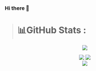 ### Hi there 👋

<!--
**pratikbs2002/pratikbs2002** is a ✨ _special_ ✨ repository because its `README.md` (this file) appears on your GitHub profile.

Here are some ideas to get you started:

- 🔭 I’m currently working on ...
- 🌱 I’m currently learning ...
- 👯 I’m looking to collaborate on ...
- 🤔 I’m looking for help with ...
- 💬 Ask me about ...
- 📫 How to reach me: ...
- 😄 Pronouns: ...
- ⚡ Fun fact: ...
-->
># 📊GitHub Stats :
<!-- <br/> -->
</div>

<div align="center">

![](https://visitcount.itsvg.in/api?id=pratikbs2002&label=Profile%20Views&color=1&icon=0&pretty=true)

![](https://github-readme-stats.vercel.app/api?username=pratikbs2002&theme=dark&hide_border=true&include_all_commits=true&count_private=true&show_icons=true) ![](https://github-readme-streak-stats.herokuapp.com/?user=pratikbs2002&theme=dark&hide_border=true) 
<br/>
![](https://github-readme-stats.vercel.app/api/top-langs/?username=pratikbs2002&theme=dark&hide_border=true&include_all_commits=true&count_private=true&layout=compact)

<br/>

<br/><br/>
